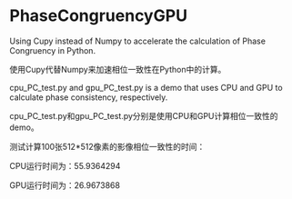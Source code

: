 # PhaseCongruencyGPU
Using Cupy instead of Numpy to accelerate the calculation of Phase Congruency in Python.

使用Cupy代替Numpy来加速相位一致性在Python中的计算。

cpu_PC_test.py and gpu_PC_test.py is a demo that uses CPU and GPU to calculate phase consistency, respectively.

cpu_PC_test.py和gpu_PC_test.py分别是使用CPU和GPU计算相位一致性的demo。

测试计算100张512*512像素的影像相位一致性的时间：

CPU运行时间为：55.9364294

GPU运行时间为：26.9673868
